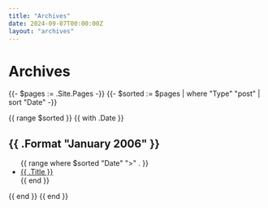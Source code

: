 ```yaml
---
title: "Archives"
date: 2024-09-07T00:00:00Z
layout: "archives"
---
```


# Archives

{{- $pages := .Site.Pages -}}
{{- $sorted := $pages | where "Type" "post" | sort "Date" -}}

{{ range $sorted }}
  {{ with .Date }}
    <h2>{{ .Format "January 2006" }}</h2>
    <ul>
      {{ range where $sorted "Date" ">" . }}
        <li><a href="{{ .Permalink }}">{{ .Title }}</a></li>
      {{ end }}
    </ul>
  {{ end }}
{{ end }}

